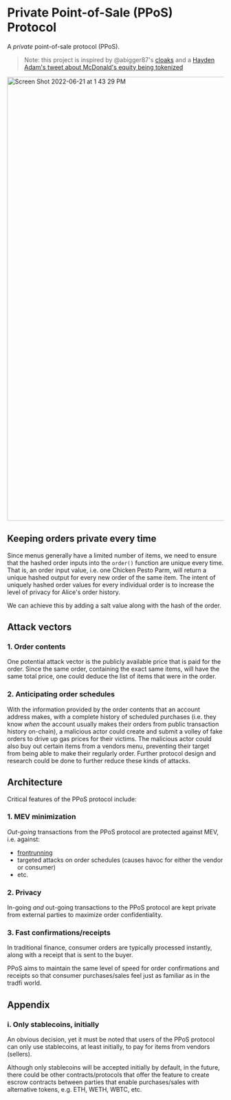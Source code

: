 # Private Point-of-Sale (PPoS) Protocol

A _private_ point-of-sale protocol (PPoS).

> Note: this project is inspired by @abigger87's [cloaks](https://github.com/abigger87/cloaks) and a [Hayden Adam's tweet about McDonald's equity being tokenized](https://twitter.com/haydenzadams/status/1476959560543965189?s=20&t=322BdX-rvdnD5o4DXbEKcA)

<img width="1029" alt="Screen Shot 2022-06-21 at 1 43 29 PM" src="https://user-images.githubusercontent.com/37757724/174874697-1db9fec3-0fdb-4882-a829-0f65fb8843c7.png">

## Keeping orders private every time

Since menus generally have a limited number of items, we need to ensure that the hashed order inputs into the `order()` function are unique every time. That is, an order input value, i.e. one Chicken Pesto Parm, will return a unique hashed output for every new order of the same item. The intent of uniquely hashed order values for every individual order is to increase the level of privacy for Alice's order history.

We can achieve this by adding a salt value along with the hash of the order.

## Attack vectors

### 1. Order contents

One potential attack vector is the publicly available price that is paid for the order. Since the same order, containing the exact same items, will have the same total price, one could deduce the list of items that were in the order.

### 2. Anticipating order schedules

With the information provided by the order contents that an account address makes, with a complete history of scheduled purchases (i.e. they know _when_ the account usually makes their orders from public transaction history on-chain), a malicious actor could create and submit a volley of fake orders to drive up gas prices for their victims. The malicious actor could also buy out certain items from a vendors menu, preventing their target from being able to make their regularly order. Further protocol design and research could be done to further reduce these kinds of attacks.

## Architecture
<!-- 
At the moment, these are just ideas for what I think are the core features
-->
Critical features of the PPoS protocol include:

### 1. MEV minimization

_Out-going_ transactions from the PPoS protocol are protected against MEV, i.e. against:

* [frontrunning](https://en.wikipedia.org/wiki/Front_running)
* targeted attacks on order schedules (causes havoc for either the vendor or consumer)
* etc.

### 2. Privacy

In-going _and_ out-going transactions to the PPoS protocol are kept private from external parties to maximize order confidentiality.

### 3. Fast confirmations/receipts

In traditional finance, consumer orders are typically processed instantly, along with a receipt that is sent to the buyer.

PPoS aims to maintain the same level of speed for order confirmations and receipts so that consumer purchases/sales feel just as familiar as in the tradfi world.

<!-- 
@todo  How the fuck do I achieve this?
Need to think of a simple and good enough implementation to solve this
-->

<!-- ## Architecture/Design -->

## Appendix

### i. Only stablecoins, initially

An obvious decision, yet it must be noted that users of the PPoS protocol can only use stablecoins, at least initially, to pay for items from vendors (sellers).

Although only stablecoins will be accepted initially by default, in the future, there could be other contracts/protocols that offer the feature to create escrow contracts between parties that enable purchases/sales with alternative tokens, e.g. ETH, WETH, WBTC, etc.
